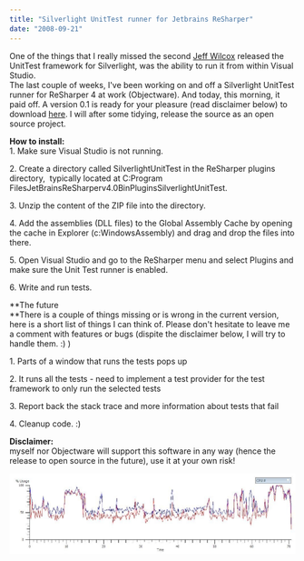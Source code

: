 ```yaml
---
title: "Silverlight UnitTest runner for Jetbrains ReSharper"
date: "2008-09-21"
---
```


One of the things that I really missed the second [Jeff Wilcox](http://www.jeff.wilcox.name) released the UnitTest framework for Silverlight, was the ability to run it from within Visual Studio.  
The last couple of weeks, I've been working on and off a Silverlight UnitTest runner for ReSharper 4 at work (Objectware). And today, this morning, it paid off. A version 0.1 is ready for your pleasure (read disclaimer below) to download [here](/Downloads/SilverlightTestRunner.zip). I will after some tidying, release the source as an open source project.  
  
**How to install:**  
1\. Make sure Visual Studio is not running.  
  
2\. Create a directory called SilverlightUnitTest in the ReSharper plugins directory,  typically located at C:Program FilesJetBrainsReSharperv4.0BinPluginsSilverlightUnitTest.  
  
3\. Unzip the content of the ZIP file into the directory.  
  
4\. Add the assemblies (DLL files) to the Global Assembly Cache by opening the cache in Explorer (c:WindowsAssembly) and drag and drop the files into there.  
  
5\. Open Visual Studio and go to the ReSharper menu and select Plugins and make sure the Unit Test runner is enabled.  
  
6\. Write and run tests.   
  
  
**The future  
**There is a couple of things missing or is wrong in the current version, here is a short list of things I can think of. Please don't hesitate to leave me a comment with features or bugs (dispite the disclaimer below, I will try to handle them. :) )  
  
1\. Parts of a window that runs the tests pops up  
  
2\. It runs all the tests - need to implement a test provider for the test framework to only run the selected tests  
  
3\. Report back the stack trace and more information about tests that fail  
  
4\. Cleanup code. :)  
  
**Disclaimer:**  
myself nor Objectware will support this software in any way (hence the release to open source in the future), use it at your own risk!  
  
  
![](images/moz-screenshot.jpg)
